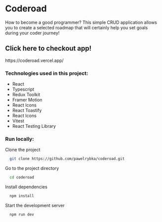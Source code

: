<h1>Coderoad</h1>
How to become a good programmer? This simple CRUD application allows you to create a selected roadmap that will certainly help you set goals during your coder journey!
<h2>Click here to checkout app!</h2> 
https://coderoad.vercel.app/
<h3>Technologies used in this project:</h3>
<ul>
  <li>React</li>
  <li>Typescript</li> 
  <li>Redux Toolkit</li>
  <li>Framer Motion</li>
  <li>React Icons</li>
  <li>React Toastify</li>
  <li>React Icons</li>
  <li>Vitest</li>
  <li>React Testing Library</li>
</ul>

<h3>Run locally:</h3>

Clone the project

```bash
  git clone https://github.com/pawelrybka/coderoad.git
```

Go to the project directory

```bash
  cd coderoad
```

Install dependencies

```bash
  npm install
```

Start the development server

```bash
  npm run dev
```
